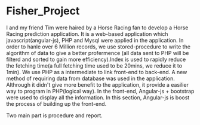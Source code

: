 # Fisher_Project
I and my friend Tim were haired by a Horse Racing fan to develop a Horse Racing prediction application. It is a web-based application which javascript(angular-js), PHP and Mysql were applied in the application. 
In order to hanle over 6 Million records, we use stored-procedure to write the algorithm of data to give a better profermence (all data sent to PHP will be filterd and sorted to gain more efficiency).Index is used to rapidly reduce the fetching time(a full fetching time used to be 20mins, we reduce it to 1min).
We use PHP as a intermediate to link front-end to back-end. A new method of requiring data from database was used in the application. Althrough it didn't give more benefit to the application, it provide a easilier way to program in PHP(logical way).
In the front-end, Angular-js + bootstrap were used to display all the information. In this section, Angular-js is boost the process of building up the front-end.

Two main part is procedure and report.



